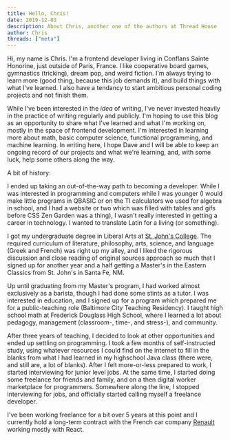 ```yaml
---
title: Hello, Chris!
date: 2019-12-03
description: About Chris, another one of the authors at Thread House
author: Chris
threads: ["meta"]
---
```


Hi, my name is Chris. I'm a frontend developer living in Conflans Sainte Honorine, just outside of Paris, France. I like cooperative board games, gymnastics (tricking), dream pop, and weird fiction. I'm always trying to learn more (good thing, because this job demands it), and build things with what I've learned. I also have a tendancy to start ambitious personal coding projects and not finish them.

While I've been interested in the _idea_ of writing, I've never invested heavily in the practice of writing regularly and publicly. I'm hoping to use this blog as an opportunity to share what I've learned and what I'm working on, mostly in the space of frontend development. I'm interested in learning more about math, basic computer science, functional programming, and machine learning. In writing here, I hope Dave and I will be able to keep an ongoing record of our projects and what we're learning, and, with some luck, help some others along the way.

A bit of history:

I ended up taking an out-of-the-way path to becoming a developer. While I was interested in programming and computers while I was younger (I would make little programs in QBASIC or on the TI calculators we used for algebra in school, and I had a website or two which was filled with tables and gifs before CSS Zen Garden was a thing), I wasn't really interested in getting a career in technology. I wanted to translate Latin for a living (or something).

I got my undergraduate degree in Liberal Arts at [St. John's College](https://www.sjc.edu). The required curriculum of literature, philosophy, arts, science, and language (Greek and French) was right up my alley, and I liked the rigorous discussion and close reading of original sources approach so much that I signed up for another year and a half getting a Master's in the Eastern Classics from St. John's in Santa Fe, NM.

Up until graduating from my Master's program, I had worked almost exclusively as a barista, though I had done some stints as a tutor. I was interested in education, and I signed up for a program which prepared me for a public-teaching role (Baltimore City Teaching Residency). I taught high school math at Frederick Douglass High School, where I learned a lot about pedagogy, management (classroom-, time-, and stress-), and community.

After three years of teaching, I decided to look at other opportunities and ended up settling on programming. I took a few months of self-instructed study, using whatever resources I could find on the internet to fill in the blanks from what I had learned in my highschool Java class (there were, and still are, a lot of blanks). After I felt more-or-less prepared to work, I started interviewing for junior level jobs. At the same time, I started doing some freelance for friends and family, and on a then digital worker marketplace for programmers. Somewhere along the line, I stopped interviewing for jobs, and officially started calling myself a freelance developer.

I've been working freelance for a bit over 5 years at this point and I currently hold a long-term contract with the French car company [Renault](https://renault.fr) working mostly with React.
